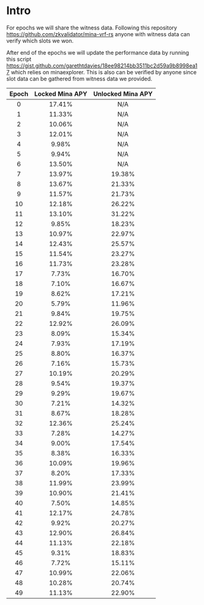 Intro
=====

For epochs we will share the witness data. Following this repository https://github.com/zkvalidator/mina-vrf-rs anyone with witness data can verify which slots we won. 

After end of the epochs we will update the performance data by running this script https://gist.github.com/garethtdavies/18ee98214bb3511bc2d59a9b8998ea17 which relies on minaexplorer. This is also can be verified by anyone since slot data can be gathered from witness data we provided.

| Epoch | Locked Mina APY |Unlocked Mina APY|
|:-----:|:---------------:|:---------------:|
|0      |17.41%           |N/A              |
|1      |11.33%           |N/A              |
|2      |10.06%           |N/A              |
|3      |12.01%           |N/A              |
|4      |9.98%            |N/A              |
|5      |9.94%            |N/A              |
|6      |13.50%           |N/A              |
|7      |13.97%           |19.38%           |
|8      |13.67%           |21.33%           |
|9      |11.57%           |21.73%           |
|10     |12.18%           |26.22%           |
|11     |13.10%           |31.22%           |
|12     |9.85%            |18.23%           |
|13     |10.97%           |22.97%           |
|14     |12.43%           |25.57%           |
|15     |11.54%           |23.27%           |
|16     |11.73%           |23.28%           |
|17     |7.73%            |16.70%           |
|18     |7.10%            |16.67%           |
|19     |8.62%            |17.21%           |
|20     |5.79%            |11.96%           |
|21     |9.84%            |19.75%           |
|22     |12.92%           |26.09%           |
|23     |8.09%            |15.34%           |
|24     |7.93%            |17.19%           |
|25     |8.80%            |16.37%           |
|26     |7.16%            |15.73%           |
|27     |10.19%           |20.29%           |
|28     |9.54%            |19.37%           |
|29     |9.29%            |19.67%           |
|30     |7.21%            |14.32%           |
|31     |8.67%            |18.28%           |
|32     |12.36%           |25.24%           |
|33     |7.28%            |14.27%           |
|34     |9.00%            |17.54%           |
|35     |8.38%            |16.33%           |
|36     |10.09%           |19.96%           |
|37     |8.20%            |17.33%           |
|38     |11.99%           |23.99%           |
|39     |10.90%           |21.41%           |
|40     |7.50%            |14.85%           |
|41     |12.17%           |24.78%           |
|42     |9.92%            |20.27%           |
|43     |12.90%           |26.84%           |
|44     |11.13%           |22.18%           |
|45     |9.31%            |18.83%           |
|46     |7.72%            |15.11%           |
|47     |10.99%           |22.06%           |
|48     |10.28%           |20.74%           |
|49     |11.13%           |22.90%           |